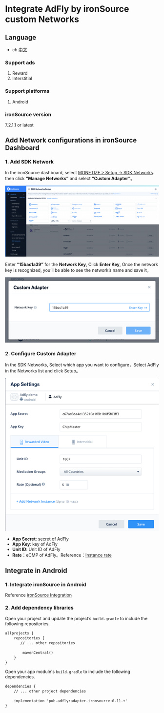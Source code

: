 # Integrate AdFly by ironSource custom Networks

## Language
* ch [中文](chinese.md)

### Support ads
1. Reward
2. Interstitial

### Support platforms
1. Android

### ironSource version
7.2.1.1 or latest

## Add Network configurations in ironSource Dashboard

### 1. Add SDK Network
In the ironSource dashboard, select [MONETIZE > Setup -> SDK Networks](https://platform.ironsrc.com/partners/monetize/mediation/setup). then click **“Manage Networks”** and select **“Custom Adapter”**。

![](1.png)

Enter **“15bac1a39”** for the **Network Key**, Click **Enter Key**, Once the network key is recognized, you’ll be able to see the network’s name and save it。

![](2.png)

### 2. Configure Custom Adapter
In the SDK Networks, Select which app you want to configure，Select AdFly in the Networks list and click Setup。

![](3.png)

- **App Secret**: secret of AdFly
- **App Key**: key of AdFly
- **Unit ID**: Unit ID of AdFly
- **Rate**：eCMP of AdFly。Reference：[Instance rate](https://developers.is.com/ironsource-mobile/general/instance-rate-2/#step-1)

## Integrate in Android

### 1. Integrate ironSource in Android
Reference [ironSource Integration](https://developers.is.com/ironsource-mobile/android/android-sdk/)

### 2. Add dependency libraries
Open your project and update the project’s `build.gradle` to include the following repositories.

```
allprojects {
    repositories {
       // ... other repositories

        mavenCentral()
    }
}
```

Open your app module's `build.gradle` to include the following dependencies.

```
dependencies {
    // ... other project dependencies

    implementation 'pub.adfly:adapter-ironsource:0.11.+'
}
```

